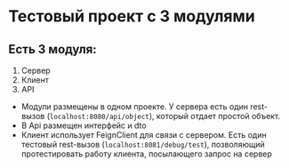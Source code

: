 # Тестовый проект c 3 модулями

## Есть 3 модуля:
1) Сервер
2) Клиент
3) API

* Модули размещены в одном проекте. У сервера есть один rest-вызов 
(`localhost:8080/api/object`), который отдает простой объект.
* В Api размещен интерфейс и dto
* Клиент использует FeignClient для связи с сервером. Есть один тестовый 
rest-вызов (`localhost:8081/debug/test`), позволяющий протестировать работу 
клиента, посылающего запрос на сервер 